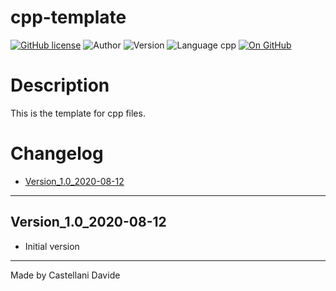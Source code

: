# cpp-template
[![GitHub license](https://img.shields.io/badge/licence-GNU-green?style=flat)](https://github.com/CastellaniDavide/cpp-template/blob/master/LICENSE) ![Author](https://img.shields.io/badge/author-Castellani%20Davide-green?style=flat) ![Version](https://img.shields.io/badge/version-v01.01-blue?style=flat) ![Language cpp](https://img.shields.io/badge/language-cpp-yellowgreen?style=flat) [![On GitHub](https://img.shields.io/badge/on%20GitHub-True-green?style=flat&logo=github)](https://github.com/CastellaniDavide/cpp-template)
# Description 
This is the template for cpp files. 

# Changelog
- [Version_1.0_2020-08-12](#Version_10_2020-08-12)

---

## Version_1.0_2020-08-12
- Initial version

---
Made by Castellani Davide 
